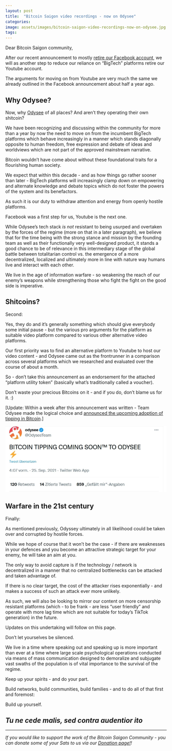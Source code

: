 ```yaml
---
layout: post
title:  "Bitcoin Saigon video recordings - now on Odysee"
categories: 
image: assets/images/bitcoin-saigon-video-recordings-now-on-odysee.jpg
tags: 
---
```

Dear Bitcoin Saigon community,

After our recent announcement to mostly [retire our Facebook account](https://bitcoinsaigon.org/reduction-of-facebook-online-presence/), we will as another step to reduce our reliance on “BigTech” platforms retire our Youtube account.

The arguments for moving on from Youtube are very much the same we already outlined in the Facebook announcement about half a year ago.

## Why Odysee?

Now, why [Odysee](https://odysee.com/$/invite/@BitcoinSaigon:a) of all places? And aren’t they operating their own shitcoin?

We have been recognizing and discussing within the community for more than a year by now the need to move on from the incumbent BigTech platforms which behave increasingly in a manner which stands diagonally opposite to human freedom, free expression and debate of ideas and worldviews which are not part of the approved mainstream narrative.

Bitcoin wouldn’t have come about without these foundational traits for a flourishing human society.

We expect that within this decade - and as how things go rather sooner than later - BigTech platforms will increasingly clamp down on empowering and alternate knowledge and debate topics which do not foster the powers of the system and its benefactors.

As such it is our duty to withdraw attention and energy from openly hostile platforms.

Facebook was a first step for us, Youtube is the next one.

While Odysee’s tech stack *is not* resistant to being usurped and overtaken by the forces of the regime (more on that in a later paragraph), we believe that for the time being with the strong stance and mission by the founding team as well as their functionally very well-designed product, it stands a good chance to be of relevance in this intermediary stage of the global battle between totalitarian control vs. the emergence of a more decentralized, localized and ultimately more in line with nature way humans live and interact with each other.

We live in the age of information warfare - so weakening the reach of our enemy’s weapons while strengthening those who fight the fight on the good side is imperative.

## Shitcoins?


Second:

Yes, they do and it’s generally something which should give everybody some initial pause - but the various pro arguments for the platform as suitable video platform compared to various other alternative video platforms.

Our first priority was to find an alternative platform to Youtube to host our video content - and Odysee came out as the frontrunner in a comparison across several platforms which we researched and evaluated over the course of about a month.

So - don’t take this announcement as an endorsement for the attached “platform utility token” (basically what’s traditionally called a voucher).

Don’t waste your precious Bitcoins on it - and if you do, don’t blame us for it. :)

[Update: Within a week after this announcement was written - Team Odysee made the logical choice and [announced the upcoming adoption of tipping in Bitcoin](https://twitter.com/OdyseeTeam/status/1441509511110402051).]

![Team Odysee made the logical choice and announced the upcoming adoption of tipping in Bitcoin](/assets/images/bitcoin-saigon-video-recordings-now-on-odysee-1.jpg)

## Warfare in the 21st century

Finally:

As mentioned previously, Odyssey ultimately in all likelihood could be taken over and corrupted by hostile forces.

While we hope of course that it won’t be the case - if there are weaknesses in your defences and you become an attractive strategic target for your enemy, he will take an aim at you.

The only way to avoid capture is if the technology / network is decentralized in a manner that no centralized bottlenecks can be attacked and taken advantage of.

If there is no clear target, the cost of the attacker rises exponentially - and makes a success of such an attack ever more unlikely.

As such, we will also be looking to mirror our content on more censorship resistant platforms (which - to be frank - are less “user friendly” and operate with more lag time which are not suitable for today’s TikTok generation) in the future.

Updates on this undertaking will follow on this page.

Don’t let yourselves be silenced.

We live in a time where speaking out and speaking up is more important than ever at a time where large scale psychological operations conducted via means of mass communication designed to demoralize and subjugate vast swaths of the population is of vital importance to the survival of the regime.

Keep up your spirits - and do your part.

Build networks, build communities, build families - and to do all of that first and foremost:

Build up yourself.

## *Tu ne cede malis, sed contra audentior ito*

------------

*If you would like to support the work of the Bitcoin Saigon Community - you can donate some of your Sats to us via our [Donation page!](https://bitcoinsaigon.org/donate-satoshis)!*